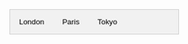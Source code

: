 <style>
/* Style the tab */
 .tab {
  overflow: hidden;
  border: 1px solid #ccc;
  background-color: #f1f1f1;
}

/* Style the buttons that are used to open the tab content */
.tab button {
  background-color: inherit;
  float: left;
  border: none;
  outline: none;
  cursor: pointer;
  padding: 14px 16px;
  transition: 0.3s;
}

/* Change background color of buttons on hover */
.tab button:hover {
  background-color: #ddd;
}

/* Create an active/current tablink class */
.tab button.active {
  background-color: #ccc;
}

/* Style the tab content */
.tabcontent {
  display: none;
  padding: 6px 12px;
  border: 1px solid #ccc;
  border-top: none;
} 

#menu-space {
  width: 300px;
}
</style>

<div id="menu-space">
  <!-- Tab links -->
  <div class="tab">
      <button class="tablinks london">London</button>
      <button class="tablinks paris">Paris</button>
      <button class="tablinks tokyo">Tokyo</button>
  </div>

  <!-- Tab content -->
  <div id="London" class="tabcontent">
      <h3>London</h3>
      <p>London is the capital city of England.</p>
  </div>

  <div id="Paris" class="tabcontent">
      <h3>Paris</h3>
      <p>Paris is the capital of France.</p>
  </div>

  <div id="Tokyo" class="tabcontent">
      <h3>Tokyo</h3>
      <p>Tokyo is the capital of Japan.</p>
  </div>

</div>

<script>
var world = this;

lively.query(this, ".london").addEventListener("click", (evt) => {
  debugger;
  openCity(evt, "london");
})

function openCity(evt, cityName) {
    debugger;
    var i, tabcontent, tablinks;
  
    // Get all elements with class="tabcontent" and hide them
    tabcontent = lively.queryAll(world, ".tabcontent");
    for (i = 0; i < tabcontent.length; i++) {
      tabcontent[i].style.display = "none";
    }
  
    // Get all elements with class="tablinks" and remove the class "active"
    tablinks = lively.queryAll(world, ".tablinks");
    for (i = 0; i < tablinks.length; i++) {
      tablinks[i].className = tablinks[i].className.replace(" active", "");
    }
  
    // Show the current tab, and add an "active" class to the button that opened the tab
    lively.queryAll(world, "#" + cityName).style.display = "block";
    evt.currentTarget.className += " active";
  }
</script>